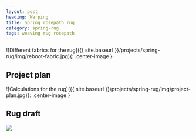 ```yaml
---
layout: post
heading: Warping
title: Spring rosepath rug
category: spring-rug
tags: weaving rug rosepath
---
```


![Different fabrics for the rug]({{ site.baseurl }}/projects/spring-rug/img/reboot-fabric.jpg){: .center-image }

## Project plan
![Calculations for the rug]({{ site.baseurl }}/projects/spring-rug/img/project-plan.jpg){: .center-image }

## Rug draft

<a href="http://lynness.github.io/projects/spring-rug/img/reboot-draft-big.jpg">
	<img src="http://lynness.github.io/projects/spring-rug/img/reboot-draft.jpg" />
</a>